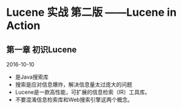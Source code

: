 # Lucene 实战 第二版 ——Lucene in Action

## 第一章 初识Lucene
2016-10-10
* 是Java搜索库
* 搜索是应对信息爆炸，解决信息量太过庞大的问题
* Lucene是一款高性能，可扩展的信息检索（IR）工具库。
* 不要混淆信息检索库和Web搜索引擎这两个概念。